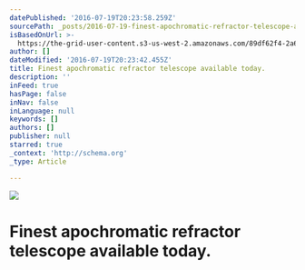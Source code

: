 ```yaml
---
datePublished: '2016-07-19T20:23:58.259Z'
sourcePath: _posts/2016-07-19-finest-apochromatic-refractor-telescope-available-today.md
isBasedOnUrl: >-
  https://the-grid-user-content.s3-us-west-2.amazonaws.com/89df62f4-2a63-4668-bc41-3887337b198d.jpg
author: []
dateModified: '2016-07-19T20:23:42.455Z'
title: Finest apochromatic refractor telescope available today.
description: ''
inFeed: true
hasPage: false
inNav: false
inLanguage: null
keywords: []
authors: []
publisher: null
starred: true
_context: 'http://schema.org'
_type: Article

---
```

![](https://the-grid-user-content.s3-us-west-2.amazonaws.com/89df62f4-2a63-4668-bc41-3887337b198d.jpg)

# Finest apochromatic refractor telescope available today.